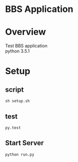 BBS Application
===

# Overview
Test BBS application  
python 3.5.1

# Setup
## script
```
sh setup.sh
```

## test
```
py.test
```

## Start Server
```
python run.py
```
